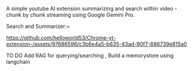 A simple youtube AI extension summarizing and search within video - chunk by chunk streaming using Google Gemini Pro. 



Search and Summarizer:=



https://github.com/helloworld53/Chrome-yt-extension-/assets/97686596/c3b6e4a5-b635-43ad-90f7-686739e815a0




TO DO
Add RAG for querying/searching , Build a memorystore using langchain 
